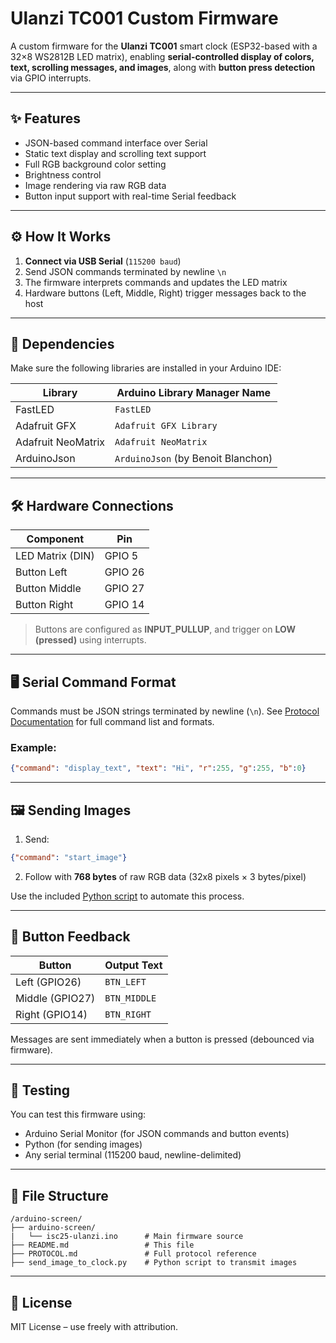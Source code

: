 # Ulanzi TC001 Custom Firmware

A custom firmware for the **Ulanzi TC001** smart clock (ESP32-based with a 32×8 WS2812B LED matrix), enabling **serial-controlled display of colors, text, scrolling messages, and images**, along with **button press detection** via GPIO interrupts.

---

## ✨ Features

- JSON-based command interface over Serial
- Static text display and scrolling text support
- Full RGB background color setting
- Brightness control
- Image rendering via raw RGB data
- Button input support with real-time Serial feedback

---

## ⚙️ How It Works

1. **Connect via USB Serial** (`115200 baud`)
2. Send JSON commands terminated by newline `\n`
3. The firmware interprets commands and updates the LED matrix
4. Hardware buttons (Left, Middle, Right) trigger messages back to the host

---

## 🧰 Dependencies

Make sure the following libraries are installed in your Arduino IDE:

|      Library       |    Arduino Library Manager Name    |
|--------------------|------------------------------------|
| FastLED            | `FastLED`                          |
| Adafruit GFX       | `Adafruit GFX Library`             |
| Adafruit NeoMatrix | `Adafruit NeoMatrix`               |
| ArduinoJson        | `ArduinoJson` (by Benoit Blanchon) |

---

## 🛠️ Hardware Connections

|    Component     |   Pin   |
|------------------|---------|
| LED Matrix (DIN) | GPIO 5  |
| Button Left      | GPIO 26 |
| Button Middle    | GPIO 27 |
| Button Right     | GPIO 14 |

> Buttons are configured as **INPUT_PULLUP**, and trigger on **LOW (pressed)** using interrupts.

---

## 🖥️ Serial Command Format

Commands must be JSON strings terminated by newline (`\n`). See [Protocol Documentation](./PROTOCOL.md) for full command list and formats.

### Example:
```json
{"command": "display_text", "text": "Hi", "r":255, "g":255, "b":0}
````

---

## 🖼️ Sending Images

1. Send:

```json
{"command": "start_image"}
```

2. Follow with **768 bytes** of raw RGB data (32x8 pixels × 3 bytes/pixel)

Use the included [Python script](./send_image_to_clock.py) to automate this process.

---

## 🔘 Button Feedback

| Button          | Output Text  |
| --------------- | ------------ |
| Left (GPIO26)   | `BTN_LEFT`   |
| Middle (GPIO27) | `BTN_MIDDLE` |
| Right (GPIO14)  | `BTN_RIGHT`  |

Messages are sent immediately when a button is pressed (debounced via firmware).

---

## 🧪 Testing

You can test this firmware using:

* Arduino Serial Monitor (for JSON commands and button events)
* Python (for sending images)
* Any serial terminal (115200 baud, newline-delimited)

---

## 📂 File Structure

```
/arduino-screen/
├── arduino-screen/
|   └── isc25-ulanzi.ino      # Main firmware source
├── README.md                 # This file
├── PROTOCOL.md               # Full protocol reference
├── send_image_to_clock.py    # Python script to transmit images
```

---

## 📄 License

MIT License – use freely with attribution.


